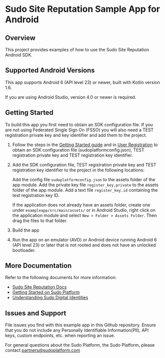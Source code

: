 # Sudo Site Reputation Sample App for Android

## Overview

This project provides examples of how to use the Sudo Site Reputation Android SDK.

## Supported Android Versions

This app supports Android 6 (API level 23) or newer, built with Kotlin version 1.6.

If you are using Android Studio, version 4.0 or newer is required.

## Getting Started

To build this app you first need to obtain an SDK configuration file. If you are not using Federated Single Sign On (FSSO) you will also need a TEST registration private key and key identifier and add them to the project.

1. Follow the steps in the [Getting Started guide](https://docs.sudoplatform.com/guides/getting-started) and in [User Registration](https://docs.sudoplatform.com/guides/users/registration) to obtain an SDK configuration file (sudoplatformconfig.json), TEST registration private key and TEST registration key identifier.

2. Add the SDK configuration file, TEST registration private key and TEST registration key identifier to the project in the following locations:

   Add the config file `sudoplatformconfig.json` to the assets folder of the app module.
   Add the private key file `register_key.private` to the assets folder of the app module.
   Add a text file `register_key.id` containing the test registration key ID.

   If the application does not already have an assets folder, create one under `exampleapp/src/main/assets/` or in Android Studio, right click on the application module and select `New > Folder > Assets Folder`. Then drag the files to that folder.

3. Build the app

4. Run the app on an emulator (AVD) or Android device running Android 6 (API level 23) or later that is not rooted and does not have an unlocked bootloader. 

## More Documentation

Refer to the following documents for more information:

- [Sudo Site Reputation Docs](https://docs.sudoplatform.com/guides/sitereputation)
- [Getting Started on Sudo Platform](https://docs.sudoplatform.com/guides/getting-started)
- [Understanding Sudo Digital Identities](https://docs.sudoplatform.com/concepts/sudo-digital-identities)

## Issues and Support

File issues you find with this example app in this Github repository. Ensure that you do not include any Personally Identifiable Information(PII), API keys, custom endpoints, etc. when reporting an issue.

For general questions about the Sudo Platform, the Sudo Platform, please contact [partners@sudoplatform.com](mailto:partners@sudoplatform.com)
